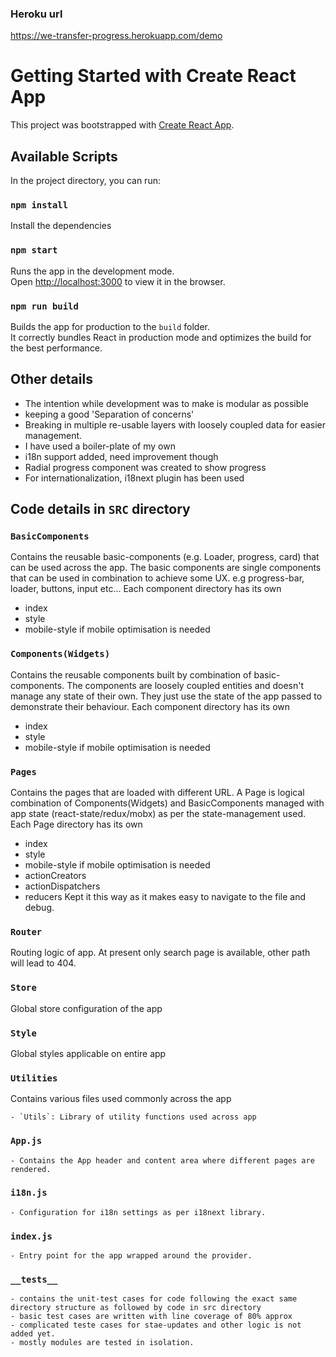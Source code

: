 ### Heroku url
https://we-transfer-progress.herokuapp.com/demo

# Getting Started with Create React App

This project was bootstrapped with [Create React App](https://github.com/facebook/create-react-app).

## Available Scripts

In the project directory, you can run:

### `npm install`

Install the dependencies


### `npm start`

Runs the app in the development mode.\
Open [http://localhost:3000](http://localhost:3000) to view it in the browser.


### `npm run build`

Builds the app for production to the `build` folder.\
It correctly bundles React in production mode and optimizes the build for the best performance.



## Other details
- The intention while development was to make is modular as possible
- keeping a good 'Separation of concerns'
- Breaking in multiple re-usable layers with loosely coupled data for easier management.
- I have used a boiler-plate of my own
- i18n support added, need improvement though
- Radial progress component was created to show progress
- For internationalization, i18next plugin has been used


## Code details in `SRC` directory


### `BasicComponents`
Contains the reusable basic-components (e.g. Loader, progress, card) that can be used across the app. The basic components are single components that can be used in combination to achieve some UX. e.g progress-bar, loader, buttons, input etc...
Each component directory has its own
- index
- style
- mobile-style if mobile optimisation is needed


### `Components(Widgets)`
Contains the reusable components built by combination of basic-components. The components are loosely coupled entities and doesn't manage any state of their own. They just use the state of the app passed to demonstrate their behaviour.
Each component directory has its own
- index
- style
- mobile-style if mobile optimisation is needed



### `Pages`
Contains the pages that are loaded with different URL. A Page is logical combination of Components(Widgets) and BasicComponents managed with app state (react-state/redux/mobx) as per the state-management used.
Each Page directory has its own
- index
- style
- mobile-style if mobile optimisation is needed
- actionCreators
- actionDispatchers
- reducers
Kept it this way as it makes easy to navigate to the file and debug.



### `Router`
Routing logic of app. At present only search page is available, other path will lead to 404.


### `Store`
Global store configuration of the app


### `Style`
Global styles applicable on entire app


### `Utilities`
Contains various files used commonly across the app

    - `Utils`: Library of utility functions used across app


### `App.js`
    - Contains the App header and content area where different pages are rendered.


### `i18n.js`
    - Configuration for i18n settings as per i18next library.


### `index.js`
    - Entry point for the app wrapped around the provider.

### `__tests__`
    - contains the unit-test cases for code following the exact same directory structure as followed by code in src directory
    - basic test cases are written with line coverage of 80% approx
    - complicated teste cases for stae-updates and other logic is not added yet.
    - mostly modules are tested in isolation.

